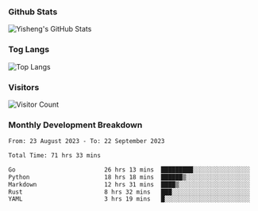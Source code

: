 ### Github Stats
![Yisheng's GitHub Stats](https://github-readme-stats-9qabuvhk1-gongyisheng.vercel.app/api?username=gongyisheng&count_private=true&show_icons=true)
### Tog Langs
![Top Langs](https://github-readme-stats-9qabuvhk1-gongyisheng.vercel.app/api/top-langs/?username=gongyisheng&layout=compact)
### Visitors
![Visitor Count](https://profile-counter.glitch.me/gongyisheng/count.svg)
### Monthly Development Breakdown
<!--START_SECTION:waka-->

```txt
From: 23 August 2023 - To: 22 September 2023

Total Time: 71 hrs 33 mins

Go                         26 hrs 13 mins  █████████░░░░░░░░░░░░░░░░   36.65 %
Python                     18 hrs 18 mins  ██████▒░░░░░░░░░░░░░░░░░░   25.58 %
Markdown                   12 hrs 31 mins  ████▒░░░░░░░░░░░░░░░░░░░░   17.50 %
Rust                       8 hrs 32 mins   ███░░░░░░░░░░░░░░░░░░░░░░   11.94 %
YAML                       3 hrs 19 mins   █░░░░░░░░░░░░░░░░░░░░░░░░   04.64 %
```

<!--END_SECTION:waka-->
